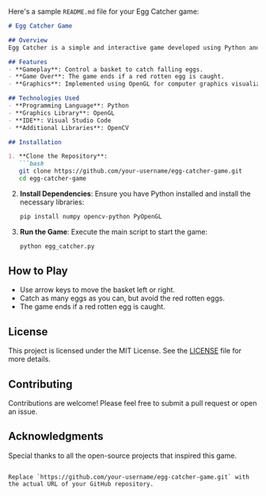 Here's a sample `README.md` file for your Egg Catcher game:

```markdown
# Egg Catcher Game

## Overview
Egg Catcher is a simple and interactive game developed using Python and OpenGL. In this game, a hen drops eggs, and the player controls a basket to catch them. The game is over if the player catches a red rotten egg. This project demonstrates basic computer graphics visualization and interaction.

## Features
- **Gameplay**: Control a basket to catch falling eggs.
- **Game Over**: The game ends if a red rotten egg is caught.
- **Graphics**: Implemented using OpenGL for computer graphics visualization.

## Technologies Used
- **Programming Language**: Python
- **Graphics Library**: OpenGL
- **IDE**: Visual Studio Code
- **Additional Libraries**: OpenCV

## Installation

1. **Clone the Repository**:
   ```bash
   git clone https://github.com/your-username/egg-catcher-game.git
   cd egg-catcher-game
   ```

2. **Install Dependencies**:
   Ensure you have Python installed and install the necessary libraries:
   ```bash
   pip install numpy opencv-python PyOpenGL
   ```

3. **Run the Game**:
   Execute the main script to start the game:
   ```bash
   python egg_catcher.py
   ```

## How to Play
- Use arrow keys to move the basket left or right.
- Catch as many eggs as you can, but avoid the red rotten eggs.
- The game ends if a red rotten egg is caught.

## License
This project is licensed under the MIT License. See the [LICENSE](LICENSE) file for more details.

## Contributing
Contributions are welcome! Please feel free to submit a pull request or open an issue.

## Acknowledgments
Special thanks to all the open-source projects that inspired this game.

```

Replace `https://github.com/your-username/egg-catcher-game.git` with the actual URL of your GitHub repository.
